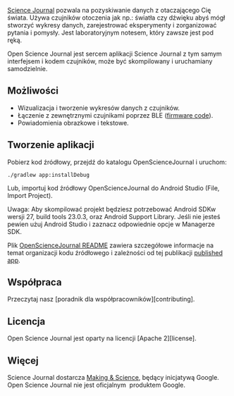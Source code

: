[Science Journal][play-store] pozwala na pozyskiwanie danych z otaczającego Cię świata. Używa czujników otoczenia jak np.: światła czy dźwięku abyś mógł stworzyć wykresy danych, zarejestrować eksperymenty i zorganizować pytania i pomysły. Jest laboratoryjnym notesem, który zawsze jest pod ręką.

Open Science Journal jest sercem aplikacji Science Journal z tym samym interfejsem i kodem czujników, może być skompilowany i uruchamiany samodzielnie.

## Możliwości

* Wizualizacja i tworzenie wykresów danych z czujników.
* Łączenie z zewnętrznymi czujnikami poprzez BLE ([firmware code][firmware-github]).
* Powiadomienia obrazkowe i tekstowe.

## Tworzenie aplikacji

Pobierz kod źródłowy, przejdź do katalogu OpenScienceJournal i uruchom:

    ./gradlew app:installDebug

Lub, importuj kod źródłowy OpenScienceJournal do Android Studio (File, Import Project).

Uwaga: Aby skompilować projekt będziesz potrzebować Android SDKw wersji 27, build tools 23.0.3, oraz Android Support Library.
Jeśli nie jesteś pewien użuj Android Studio i zaznacz odpowiednie opcje w Managerze SDK.

Plik [OpenScienceJournal README](https://github.com/google/science-journal/tree/master/OpenScienceJournal)
zawiera szczegółowe informacje na temat organizacji kodu źródłowego i zależności od tej publikacji [published app][play-store].

## Współpraca

Przeczytaj nasz [poradnik dla współpracowników][contributing].

## Licencja

Open Science Journal jest oparty na licencji [Apache 2][license].

## Więcej

Science Journal dostarcza [Making & Science][making-science], będący inicjatywą Google. Open Science Journal nie jest
oficjalnym  produktem Google.

[play-store]: https://play.google.com/store/apps/details?id=com.google.android.apps.forscience.whistlepunk
[firmware-github]:https://github.com/google/science-journal-arduino
[współpraca]: https://github.com/google/science-journal/blob/master/CONTRIBUTING.md
[licencja]: https://github.com/google/science-journal/blob/master/LICENSE
[making-science]: https://makingscience.withgoogle.com
